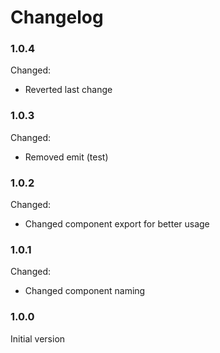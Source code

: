 # Changelog

### 1.0.4

Changed:
 
- Reverted last change

### 1.0.3

Changed:
 
- Removed emit (test)

### 1.0.2

Changed:
 
- Changed component export for better usage

### 1.0.1

Changed:
 
- Changed component naming

### 1.0.0

Initial version
